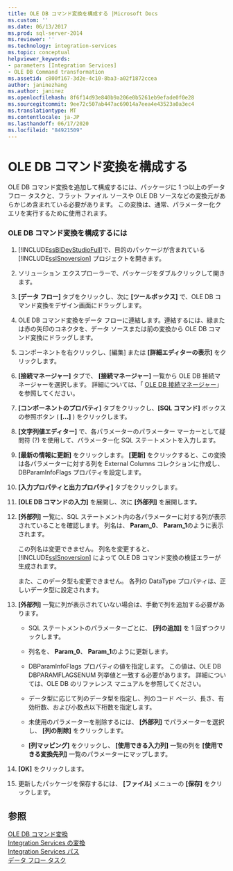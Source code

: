 ```yaml
---
title: OLE DB コマンド変換を構成する |Microsoft Docs
ms.custom: ''
ms.date: 06/13/2017
ms.prod: sql-server-2014
ms.reviewer: ''
ms.technology: integration-services
ms.topic: conceptual
helpviewer_keywords:
- parameters [Integration Services]
- OLE DB Command transformation
ms.assetid: c800f167-3d2e-4c10-8ba3-a02f1872ccea
author: janinezhang
ms.author: janinez
ms.openlocfilehash: 8f6f14d93e840b9a206e0b5261eb9efade0f0e28
ms.sourcegitcommit: 9ee72c507ab447ac69014a7eea4e43523a0a3ec4
ms.translationtype: MT
ms.contentlocale: ja-JP
ms.lasthandoff: 06/17/2020
ms.locfileid: "84921509"
---
```

# <a name="configure-the-ole-db-command-transformation"></a>OLE DB コマンド変換を構成する
  OLE DB コマンド変換を追加して構成するには、パッケージに 1 つ以上のデータ フロー タスクと、フラット ファイル ソースや OLE DB ソースなどの変換元があらかじめ含まれている必要があります。 この変換は、通常、パラメーター化クエリを実行するために使用されます。  
  
### <a name="to-configure-the-ole-db-command-transformation"></a>OLE DB コマンド変換を構成するには  
  
1.  [!INCLUDE[ssBIDevStudioFull](../includes/ssbidevstudiofull-md.md)]で、目的のパッケージが含まれている [!INCLUDE[ssISnoversion](../includes/ssisnoversion-md.md)] プロジェクトを開きます。  
  
2.  ソリューション エクスプローラーで、パッケージをダブルクリックして開きます。  
  
3.  **[データ フロー]** タブをクリックし、次に **[ツールボックス]** で、OLE DB コマンド変換をデザイン画面にドラッグします。  
  
4.  OLE DB コマンド変換をデータ フローに連結します。連結するには、緑または赤の矢印のコネクタを、データ ソースまたは前の変換から OLE DB コマンド変換にドラッグします。  
  
5.  コンポーネントを右クリックし、[編集] または **[詳細エディターの表示]** をクリックします。  
  
6.  **[接続マネージャー]** タブで、 **[接続マネージャー]** 一覧から OLE DB 接続マネージャーを選択します。 詳細については、「 [OLE DB 接続マネージャー](connection-manager/ole-db-connection-manager.md)」を参照してください。  
  
7.  **[コンポーネントのプロパティ]** タブをクリックし、**[SQL コマンド]** ボックスの参照ボタン ( **[...]** ) をクリックします。  
  
8.  **[文字列値エディター]** で、各パラメーターのパラメーター マーカーとして疑問符 (?) を使用して、パラメーター化 SQL ステートメントを入力します。  
  
9. **[最新の情報に更新]** をクリックします。 **[更新]** をクリックすると、この変換は各パラメーターに対する列を External Columns コレクションに作成し、DBParamInfoFlags プロパティを設定します。  
  
10. **[入力プロパティと出力プロパティ]** タブをクリックします。  
  
11. **[OLE DB コマンドの入力]** を展開し、次に **[外部列]** を展開します。  
  
12. **[外部列]** 一覧に、SQL ステートメント内の各パラメーターに対する列が表示されていることを確認します。 列名は、 **Param_0**、 **Param_1**のように表示されます。  
  
     この列名は変更できません。 列名を変更すると、 [!INCLUDE[ssISnoversion](../includes/ssisnoversion-md.md)] によって OLE DB コマンド変換の検証エラーが生成されます。  
  
     また、このデータ型も変更できません。 各列の DataType プロパティは、正しいデータ型に設定されます。  
  
13. **[外部列]** 一覧に列が表示されていない場合は、手動で列を追加する必要があります。  
  
    -   SQL ステートメントのパラメーターごとに、 **[列の追加]** を 1 回ずつクリックします。  
  
    -   列名を、 **Param_0**、 **Param_1**のように更新します。  
  
    -   DBParamInfoFlags プロパティの値を指定します。 この値は、OLE DB DBPARAMFLAGSENUM 列挙値と一致する必要があります。 詳細については、OLE DB のリファレンス マニュアルを参照してください。  
  
    -   データ型に応じて列のデータ型を指定し、列のコード ページ、長さ、有効桁数、および小数点以下桁数を指定します。  
  
    -   未使用のパラメーターを削除するには、 **[外部列]** でパラメーターを選択し、 **[列の削除]** をクリックします。  
  
    -   **[列マッピング]** をクリックし、 **[使用できる入力列]** 一覧の列を **[使用できる変換先列]** 一覧のパラメーターにマップします。  
  
14. **[OK]** をクリックします。  
  
15. 更新したパッケージを保存するには、 **[ファイル]** メニューの **[保存]** をクリックします。  
  
## <a name="see-also"></a>参照  
 [OLE DB コマンド変換](data-flow/transformations/ole-db-command-transformation.md)   
 [Integration Services の変換](data-flow/transformations/integration-services-transformations.md)   
 [Integration Services パス](data-flow/integration-services-paths.md)   
 [データ フロー タスク](control-flow/data-flow-task.md)  
  
  
